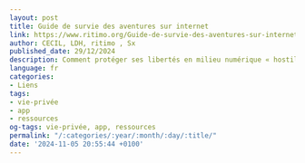```yaml
---
layout: post
title: Guide de survie des aventures sur internet
link: https://www.ritimo.org/Guide-de-survie-des-aventures-sur-internet-10313
author: CECIL, LDH, ritimo , Sx
published_date: 29/12/2024
description: Comment protéger ses libertés en milieu numérique « hostile »
language: fr
categories:
- Liens
tags:
- vie-privée
- app
- ressources
og-tags: vie-privée, app, ressources
permalink: "/:categories/:year/:month/:day/:title/"
date: '2024-11-05 20:55:44 +0100'
---
```

